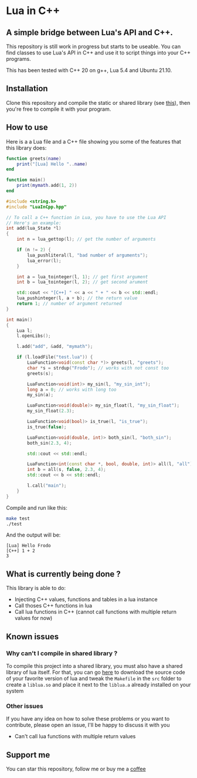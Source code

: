 # Lua in C++

## A simple bridge between Lua's API and C++.

This repository is still work in progress but starts to be useable. You can find classes to use Lua's API in C++ and use it to script things into your C++ programs.

This has been tested with C++ 20 on g++, Lua 5.4 and Ubuntu 21.10.

## Installation

Clone this repository and compile the static or shared library (see [this](#known-issues)), then you're free to compile it with your program.

## How to use

Here is a a Lua file and a C++ file showing you some of the features that this library does:

```lua
function greets(name)
    print("[Lua] Hello "..name)
end

function main()
    print(mymath.add(1, 2))
end
```

```cpp
#include <string.h>
#include "LuaInCpp.hpp"

// To call a C++ function in Lua, you have to use the Lua API
// Here's an example:
int add(lua_State *l)
{
    int n = lua_gettop(l); // get the number of arguments

    if (n != 2) {
        lua_pushliteral(l, "bad number of arguments");
        lua_error(l);
    }

    int a = lua_tointeger(l, 1); // get first argument
    int b = lua_tointeger(l, 2); // get second arument

    std::cout << "[C++] " << a << " + " << b << std::endl;
    lua_pushinteger(l, a + b); // the return value
    return 1; // number of argument returned
}

int main()
{
    Lua l;
    l.openLibs();

    l.add("add", &add, "mymath");

    if (l.loadFile("test.lua")) {
        LuaFunction<void(const char *)> greets(l, "greets");
        char *s = strdup("Frodo"); // works with not const too
        greets(s);

        LuaFunction<void(int)> my_sin(l, "my_sin_int");
        long a = 0; // works with long too
        my_sin(a);

        LuaFunction<void(double)> my_sin_float(l, "my_sin_float");
        my_sin_float(2.3);

        LuaFunction<void(bool)> is_true(l, "is_true");
        is_true(false);

        LuaFunction<void(double, int)> both_sin(l, "both_sin");
        both_sin(2.3, 4);

        std::cout << std::endl;

        LuaFunction<int(const char *, bool, double, int)> all(l, "all");
        int b = all(s, false, 2.3, 4);
        std::cout << b << std::endl;

        l.call("main");
    }
}
```

Compile and run like this:
```sh
make test
./test
```

And the output will be:
```
[Lua] Hello Frodo
[C++] 1 + 2
3
```

## What is currently being done ?

This library is able to do:

* Injecting C++ values, functions and tables in a lua instance
* Call thoses C++ functions in lua
* Call lua functions in C++ (cannot call functions with multiple return values for now)

## Known issues

### Why can't I compile in shared library ?

To compile this project into a shared library, you must also have a shared library of lua itself. For that, you can go [here](https://www.lua.org/ftp/) to download the source code of your favorite version of lua and tweak the `Makefile` in the `src` folder to create a `liblua.so` and place it next to the `liblua.a` already installed on your system

### Other issues

If you have any idea on how to solve these problems or you want to contribute, please open an issue, I'll be happy to discuss it with you

- Can't call lua functions with multiple return values

## Support me

You can star this repository, follow me or buy me a [coffee](https://ko-fi.com/pl0xxxy)

